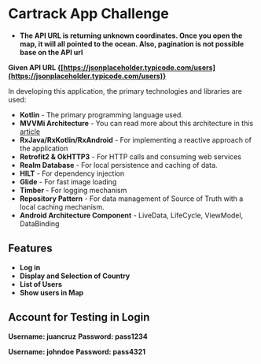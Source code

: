 

# Cartrack App Challenge

- **The API URL is returning unknown coordinates. Once you open the map, it will all pointed to the ocean. Also, pagination is not possible base on the API url**

**Given API URL {[https://jsonplaceholder.typicode.com/users](https://jsonplaceholder.typicode.com/users)}**

In developing this application, the primary technologies and libraries are used:
 - **Kotlin** - The primary programming language used.
 - **MVVMi Architecture**  - You can read more about this architecture in this [article](https://medium.com/@thereallukesimpson/clean-architecture-with-mvvmi-architecture-components-rxjava-8c5093337b43)
 - **RxJava/RxKotlin/RxAndroid** - For implementing a reactive approach of the application
 - **Retrofit2 & OkHTTP3** - For HTTP calls and consuming web services
 - **Realm Database** - For local persistence and caching of data.
 - **HILT**  - For dependency injection
 - **Glide** - For fast image loading
 - **Timber** - For logging mechanism
 - **Repository Pattern** - For data management of Source of Truth with a local caching mechanism.
 - **Android Architecture Component** - LiveData, LifeCycle, ViewModel, DataBinding

## Features
 - **Log in**
 - **Display and Selection of Country**
 - **List of Users**
 - **Show users in Map**

## Account for Testing in Login
**Username: juancruz**
**Password: pass1234**

**Username: johndoe**
**Password: pass4321**

